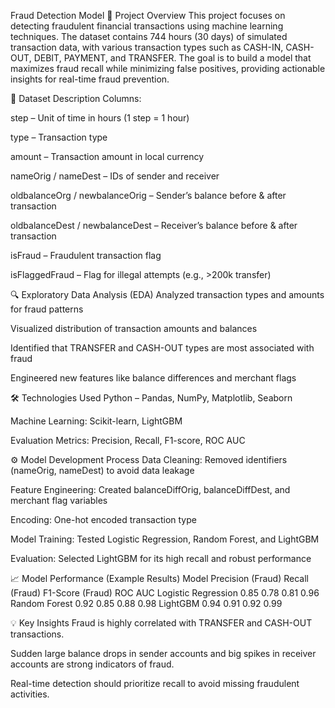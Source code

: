 Fraud Detection Model
📌 Project Overview
This project focuses on detecting fraudulent financial transactions using machine learning techniques. The dataset contains 744 hours (30 days) of simulated transaction data, with various transaction types such as CASH-IN, CASH-OUT, DEBIT, PAYMENT, and TRANSFER.
The goal is to build a model that maximizes fraud recall while minimizing false positives, providing actionable insights for real-time fraud prevention.

📂 Dataset Description
Columns:

step – Unit of time in hours (1 step = 1 hour)

type – Transaction type

amount – Transaction amount in local currency

nameOrig / nameDest – IDs of sender and receiver

oldbalanceOrg / newbalanceOrig – Sender’s balance before & after transaction

oldbalanceDest / newbalanceDest – Receiver’s balance before & after transaction

isFraud – Fraudulent transaction flag

isFlaggedFraud – Flag for illegal attempts (e.g., >200k transfer)

🔍 Exploratory Data Analysis (EDA)
Analyzed transaction types and amounts for fraud patterns

Visualized distribution of transaction amounts and balances

Identified that TRANSFER and CASH-OUT types are most associated with fraud

Engineered new features like balance differences and merchant flags

🛠️ Technologies Used
Python – Pandas, NumPy, Matplotlib, Seaborn

Machine Learning: Scikit-learn, LightGBM

Evaluation Metrics: Precision, Recall, F1-score, ROC AUC

⚙️ Model Development Process
Data Cleaning: Removed identifiers (nameOrig, nameDest) to avoid data leakage

Feature Engineering: Created balanceDiffOrig, balanceDiffDest, and merchant flag variables

Encoding: One-hot encoded transaction type

Model Training: Tested Logistic Regression, Random Forest, and LightGBM

Evaluation: Selected LightGBM for its high recall and robust performance

📈 Model Performance (Example Results)
Model	Precision (Fraud)	Recall (Fraud)	F1-Score (Fraud)	ROC AUC
Logistic Regression	0.85	0.78	0.81	0.96
Random Forest	0.92	0.85	0.88	0.98
LightGBM	0.94	0.91	0.92	0.99

💡 Key Insights
Fraud is highly correlated with TRANSFER and CASH-OUT transactions.

Sudden large balance drops in sender accounts and big spikes in receiver accounts are strong indicators of fraud.

Real-time detection should prioritize recall to avoid missing fraudulent activities.
